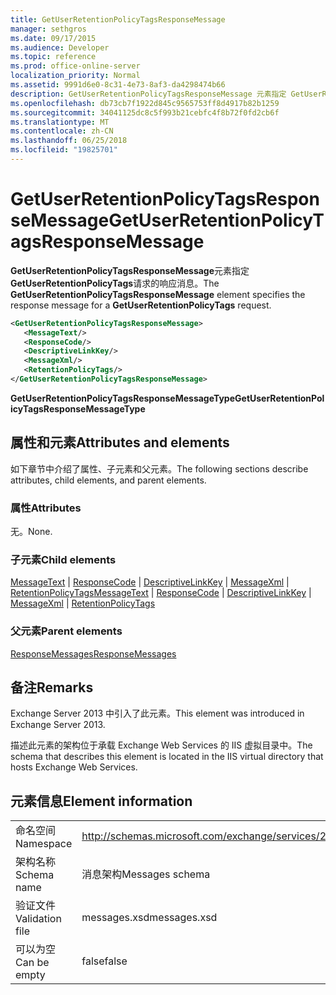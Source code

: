```yaml
---
title: GetUserRetentionPolicyTagsResponseMessage
manager: sethgros
ms.date: 09/17/2015
ms.audience: Developer
ms.topic: reference
ms.prod: office-online-server
localization_priority: Normal
ms.assetid: 9991d6e0-8c31-4e73-8af3-da4298474b66
description: GetUserRetentionPolicyTagsResponseMessage 元素指定 GetUserRetentionPolicyTags 请求的响应消息。
ms.openlocfilehash: db73cb7f1922d845c9565753ff8d4917b82b1259
ms.sourcegitcommit: 34041125dc8c5f993b21cebfc4f8b72f0fd2cb6f
ms.translationtype: MT
ms.contentlocale: zh-CN
ms.lasthandoff: 06/25/2018
ms.locfileid: "19825701"
---
```

# <a name="getuserretentionpolicytagsresponsemessage"></a><span data-ttu-id="b3ba5-103">GetUserRetentionPolicyTagsResponseMessage</span><span class="sxs-lookup"><span data-stu-id="b3ba5-103">GetUserRetentionPolicyTagsResponseMessage</span></span>

<span data-ttu-id="b3ba5-104">**GetUserRetentionPolicyTagsResponseMessage**元素指定**GetUserRetentionPolicyTags**请求的响应消息。</span><span class="sxs-lookup"><span data-stu-id="b3ba5-104">The **GetUserRetentionPolicyTagsResponseMessage** element specifies the response message for a **GetUserRetentionPolicyTags** request.</span></span> 
  
```XML
<GetUserRetentionPolicyTagsResponseMessage>
   <MessageText/>
   <ResponseCode/>
   <DescriptiveLinkKey/>
   <MessageXml/>
   <RetentionPolicyTags/>
</GetUserRetentionPolicyTagsResponseMessage>
```

 <span data-ttu-id="b3ba5-105">**GetUserRetentionPolicyTagsResponseMessageType**</span><span class="sxs-lookup"><span data-stu-id="b3ba5-105">**GetUserRetentionPolicyTagsResponseMessageType**</span></span>
## <a name="attributes-and-elements"></a><span data-ttu-id="b3ba5-106">属性和元素</span><span class="sxs-lookup"><span data-stu-id="b3ba5-106">Attributes and elements</span></span>

<span data-ttu-id="b3ba5-107">如下章节中介绍了属性、子元素和父元素。</span><span class="sxs-lookup"><span data-stu-id="b3ba5-107">The following sections describe attributes, child elements, and parent elements.</span></span>
  
### <a name="attributes"></a><span data-ttu-id="b3ba5-108">属性</span><span class="sxs-lookup"><span data-stu-id="b3ba5-108">Attributes</span></span>

<span data-ttu-id="b3ba5-109">无。</span><span class="sxs-lookup"><span data-stu-id="b3ba5-109">None.</span></span>
  
### <a name="child-elements"></a><span data-ttu-id="b3ba5-110">子元素</span><span class="sxs-lookup"><span data-stu-id="b3ba5-110">Child elements</span></span>

<span data-ttu-id="b3ba5-111">[MessageText](messagetext.md) | [ResponseCode](responsecode.md) | [DescriptiveLinkKey](descriptivelinkkey.md) | [MessageXml](messagexml.md) | [RetentionPolicyTags](retentionpolicytags.md)</span><span class="sxs-lookup"><span data-stu-id="b3ba5-111">[MessageText](messagetext.md) | [ResponseCode](responsecode.md) | [DescriptiveLinkKey](descriptivelinkkey.md) | [MessageXml](messagexml.md) | [RetentionPolicyTags](retentionpolicytags.md)</span></span>
  
### <a name="parent-elements"></a><span data-ttu-id="b3ba5-112">父元素</span><span class="sxs-lookup"><span data-stu-id="b3ba5-112">Parent elements</span></span>

[<span data-ttu-id="b3ba5-113">ResponseMessages</span><span class="sxs-lookup"><span data-stu-id="b3ba5-113">ResponseMessages</span></span>](responsemessages.md)
  
## <a name="remarks"></a><span data-ttu-id="b3ba5-114">备注</span><span class="sxs-lookup"><span data-stu-id="b3ba5-114">Remarks</span></span>

<span data-ttu-id="b3ba5-115">Exchange Server 2013 中引入了此元素。</span><span class="sxs-lookup"><span data-stu-id="b3ba5-115">This element was introduced in Exchange Server 2013.</span></span>
  
<span data-ttu-id="b3ba5-116">描述此元素的架构位于承载 Exchange Web Services 的 IIS 虚拟目录中。</span><span class="sxs-lookup"><span data-stu-id="b3ba5-116">The schema that describes this element is located in the IIS virtual directory that hosts Exchange Web Services.</span></span>
  
## <a name="element-information"></a><span data-ttu-id="b3ba5-117">元素信息</span><span class="sxs-lookup"><span data-stu-id="b3ba5-117">Element information</span></span>

|||
|:-----|:-----|
|<span data-ttu-id="b3ba5-118">命名空间</span><span class="sxs-lookup"><span data-stu-id="b3ba5-118">Namespace</span></span>  <br/> |http://schemas.microsoft.com/exchange/services/2006/messages  <br/> |
|<span data-ttu-id="b3ba5-119">架构名称</span><span class="sxs-lookup"><span data-stu-id="b3ba5-119">Schema name</span></span>  <br/> |<span data-ttu-id="b3ba5-120">消息架构</span><span class="sxs-lookup"><span data-stu-id="b3ba5-120">Messages schema</span></span>  <br/> |
|<span data-ttu-id="b3ba5-121">验证文件</span><span class="sxs-lookup"><span data-stu-id="b3ba5-121">Validation file</span></span>  <br/> |<span data-ttu-id="b3ba5-122">messages.xsd</span><span class="sxs-lookup"><span data-stu-id="b3ba5-122">messages.xsd</span></span>  <br/> |
|<span data-ttu-id="b3ba5-123">可以为空</span><span class="sxs-lookup"><span data-stu-id="b3ba5-123">Can be empty</span></span>  <br/> |<span data-ttu-id="b3ba5-124">false</span><span class="sxs-lookup"><span data-stu-id="b3ba5-124">false</span></span>  <br/> |
   

